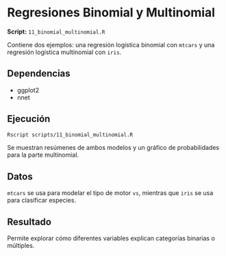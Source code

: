 # Regresiones Binomial y Multinomial

**Script:** `11_binomial_multinomial.R`

Contiene dos ejemplos: una regresión logística binomial con `mtcars` y una regresión logística multinomial con `iris`.

## Dependencias
- ggplot2
- nnet

## Ejecución
```bash
Rscript scripts/11_binomial_multinomial.R
```
Se muestran resúmenes de ambos modelos y un gráfico de probabilidades para la parte multinomial.

## Datos
`mtcars` se usa para modelar el tipo de motor `vs`, mientras que `iris` se usa para clasificar especies.

## Resultado
Permite explorar cómo diferentes variables explican categorías binarias o múltiples.
